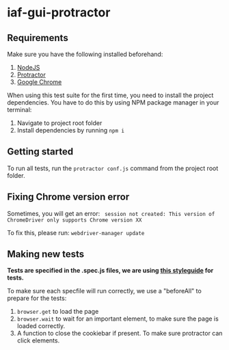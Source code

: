 # iaf-gui-protractor

## Requirements
Make sure you have the following installed beforehand:
1. [NodeJS](https://nodejs.org/en/)
2. [Protractor](https://www.protractortest.org/#/)
3. [Google Chrome](https://www.google.com/chrome/)

When using this test suite for the first time, you need to install the project dependencies. You have to do this by using NPM package manager in your terminal: 

1. Navigate to project root folder
2. Install dependencies by running ```npm i```

## Getting started
To run all tests, run the ```protractor conf.js``` command from the project root folder.

## Fixing Chrome version error
Sometimes, you will get an error:
``` session not created: This version of ChromeDriver only supports Chrome version XX```

To fix this, please run: ```webdriver-manager update```

## Making new tests
__Tests are specified in the .spec.js files, we are using [this styleguide](https://github.com/CarmenPopoviciu/protractor-styleguide) for tests.__

To make sure each specfile will run correctly, we use a "beforeAll" to prepare for the tests:
1. ```browser.get``` to load the page
2. ```browser.wait``` to wait for an important element, to make sure the page is loaded correctly.
3. A function to close the cookiebar if present. To make sure protractor can click elements.
